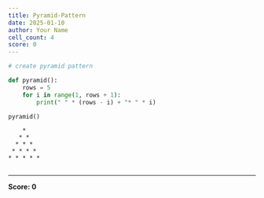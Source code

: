 ```yaml
---
title: Pyramid-Pattern
date: 2025-01-10
author: Your Name
cell_count: 4
score: 0
---
```


```python
# create pyramid pattern
```


```python
def pyramid():
    rows = 5
    for i in range(1, rows + 1):
        print(" " * (rows - i) + "* " * i)
```


```python
pyramid()
```

        * 
       * * 
      * * * 
     * * * * 
    * * * * * 



```python

```


---
**Score: 0**
